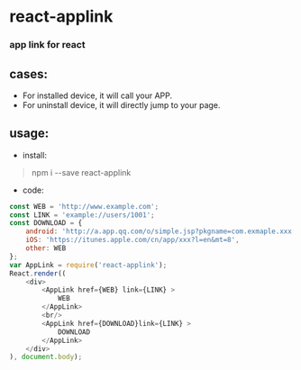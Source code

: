 # react-applink
### app link for react

## cases:
* For installed device, it will call your APP.
* For uninstall device, it will directly jump to your page.

## usage:
* install:
> npm i --save react-applink

* code:

```js
const WEB = 'http://www.example.com';
const LINK = 'example://users/1001';
const DOWNLOAD = {
    android: 'http://a.app.qq.com/o/simple.jsp?pkgname=com.exmaple.xxx',
    iOS: 'https://itunes.apple.com/cn/app/xxx?l=en&mt=8',
    other: WEB
};
var AppLink = require('react-applink');
React.render((
    <div>
        <AppLink href={WEB} link={LINK} >
            WEB
        </AppLink>
        <br/>
        <AppLink href={DOWNLOAD}link={LINK} >
            DOWNLOAD
        </AppLink>
    </div>
), document.body);
```
